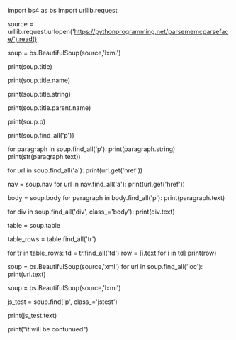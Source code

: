 import bs4 as bs import urllib.request

source = urllib.request.urlopen('https://pythonprogramming.net/parsememcparseface/').read()

soup = bs.BeautifulSoup(source,'lxml')

print(soup.title)

print(soup.title.name)

print(soup.title.string)

print(soup.title.parent.name)

print(soup.p)

print(soup.find_all('p'))

for paragraph in soup.find_all('p'): print(paragraph.string) print(str(paragraph.text))

for url in soup.find_all('a'): print(url.get('href'))

nav = soup.nav for url in nav.find_all('a'): print(url.get('href'))

body = soup.body for paragraph in body.find_all('p'): print(paragraph.text)

for div in soup.find_all('div', class_='body'): print(div.text)

table = soup.table

table_rows = table.find_all('tr')

for tr in table_rows: td = tr.find_all('td') row = [i.text for i in td] print(row)

soup = bs.BeautifulSoup(source,'xml') for url in soup.find_all('loc'): print(url.text)

soup = bs.BeautifulSoup(source,'lxml')

js_test = soup.find('p', class_='jstest')

print(js_test.text)

print("it will be contunued")
